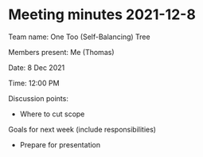 # Meeting minutes 2021-12-8

Team name: One Too (Self-Balancing) Tree

Members present: Me (Thomas)

Date: 8 Dec 2021

Time: 12:00 PM

Discussion points: 

* Where to cut scope

Goals for next week (include responsibilities)

* Prepare for presentation
